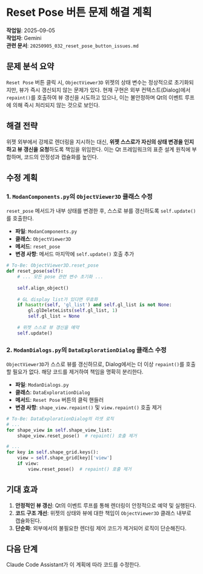 # Reset Pose 버튼 문제 해결 계획

**작업일**: 2025-09-05  
**작업자**: Gemini  
**관련 문서**: `20250905_032_reset_pose_button_issues.md`

## 문제 분석 요약

`Reset Pose` 버튼 클릭 시, `ObjectViewer3D` 위젯의 상태 변수는 정상적으로 초기화되지만, 뷰가 즉시 갱신되지 않는 문제가 있다. 현재 구현은 외부 컨텍스트(Dialog)에서 `repaint()`를 호출하여 뷰 갱신을 시도하고 있으나, 이는 불안정하며 Qt의 이벤트 루프에 의해 즉시 처리되지 않는 것으로 보인다.

## 해결 전략

위젯 외부에서 강제로 렌더링을 지시하는 대신, **위젯 스스로가 자신의 상태 변경을 인지하고 뷰 갱신을 요청**하도록 책임을 위임한다. 이는 Qt 프레임워크의 표준 설계 원칙에 부합하며, 코드의 안정성과 캡슐화를 높인다.

## 수정 계획

### 1. `ModanComponents.py`의 `ObjectViewer3D` 클래스 수정

`reset_pose` 메서드가 내부 상태를 변경한 후, 스스로 뷰를 갱신하도록 `self.update()`를 호출한다.

- **파일**: `ModanComponents.py`
- **클래스**: `ObjectViewer3D`
- **메서드**: `reset_pose`
- **변경 사항**: 메서드 마지막에 `self.update()` 호출 추가

```python
# To-Be: ObjectViewer3D.reset_pose
def reset_pose(self):
    # ... 모든 pose 관련 변수 초기화 ...
    
    self.align_object()
    
    # GL display list가 있다면 무효화
    if hasattr(self, 'gl_list') and self.gl_list is not None:
        gl.glDeleteLists(self.gl_list, 1)
        self.gl_list = None
    
    # 위젯 스스로 뷰 갱신을 예약
    self.update()
```

### 2. `ModanDialogs.py`의 `DataExplorationDialog` 클래스 수정

`ObjectViewer3D`가 스스로 뷰를 갱신하므로, Dialog에서는 더 이상 `repaint()`를 호출할 필요가 없다. 해당 코드를 제거하여 책임을 명확히 분리한다.

- **파일**: `ModanDialogs.py`
- **클래스**: `DataExplorationDialog`
- **메서드**: `Reset Pose` 버튼의 클릭 핸들러
- **변경 사항**: `shape_view.repaint()` 및 `view.repaint()` 호출 제거

```python
# To-Be: DataExplorationDialog의 리셋 로직
# ...
for shape_view in self.shape_view_list:
    shape_view.reset_pose()  # repaint() 호출 제거

# ...
for key in self.shape_grid.keys():
    view = self.shape_grid[key]['view']
    if view:
        view.reset_pose()  # repaint() 호출 제거
```

## 기대 효과

1.  **안정적인 뷰 갱신**: Qt의 이벤트 루프를 통해 렌더링이 안정적으로 예약 및 실행된다.
2.  **코드 구조 개선**: 위젯의 상태와 뷰에 대한 책임이 `ObjectViewer3D` 클래스 내부로 캡슐화된다.
3.  **단순화**: 외부에서의 불필요한 렌더링 제어 코드가 제거되어 로직이 단순해진다.

## 다음 단계

Claude Code Assistant가 이 계획에 따라 코드를 수정한다.
